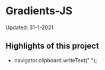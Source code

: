 # Gradients-JS

Updated: 31-1-2021


## Highlights of this project
* navigator.clipboard.writeText(" "); 
